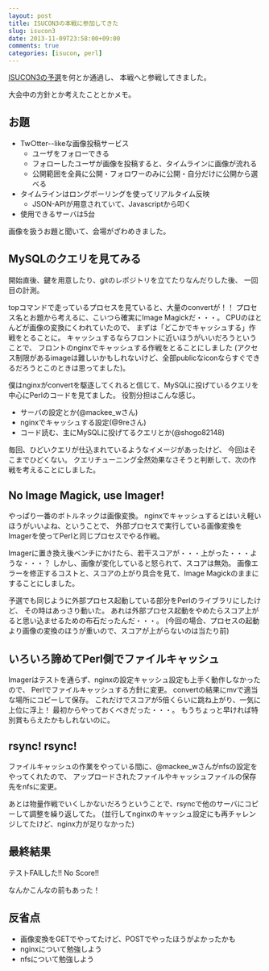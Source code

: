 ```yaml
---
layout: post
title: ISUCON3の本戦に参加してきた
slug: isucon3
date: 2013-11-09T23:58:00+09:00
comments: true
categories: [isucon, perl]
---
```


[ISUCON3の予選](http://shogo82148.github.io/blog/2013/10/07/isucon3-qualify/)を何とか通過し、
本戦へと参戦してきました。

大会中の方針とか考えたこととかメモ。

## お題

- Tw○tter--likeな画像投稿サービス
  - ユーザをフォローできる
  - フォローしたユーザが画像を投稿すると、タイムラインに画像が流れる
  - 公開範囲を全員に公開・フォロワーのみに公開・自分だけに公開から選べる
- タイムラインはロングポーリングを使ってリアルタイム反映
  - JSON-APIが用意されていて、Javascriptから叩く
- 使用できるサーバは5台

画像を扱うお題と聞いて、会場がざわめきました。


## MySQLのクエリを見てみる

開始直後、鍵を用意したり、gitのレポジトリを立てたりなんだりした後、
一回目の計測。

topコマンドで走っているプロセスを見ていると、大量のconvertが！！
プロセス名とお題から考えるに、こいつら確実にImage Magickだ・・・。
CPUのほとんどが画像の変換にくわれていたので、
まずは「どこかでキャッシュする」作戦をとることに。
キャッシュするならフロントに近いほうがいいだろうということで、
フロントのnginxでキャッシュする作戦をとることにしました
(アクセス制限があるimageは難しいかもしれないけど、全部publicなiconならすぐできるだろうとこのときは思ってました)。

僕はnginxがconvertを駆逐してくれると信じて、MySQLに投げているクエリを中心にPerlのコードを見てました。
役割分担はこんな感じ。

- サーバの設定とか(@mackee_wさん)
- nginxでキャッシュする設定(@9reさん)
- コード読む、主にMySQLに投げてるクエリとか(@shogo82148)

毎回、ひどいクエリが仕込まれているようなイメージがあったけど、
今回はそこまでひどくない。
クエリチューニング全然効果なさそうと判断して、次の作戦を考えることにしました。


## No Image Magick, use Imager!

やっぱり一番のボトルネックは画像変換。
nginxでキャッシュするとはいえ軽いほうがいいよね、ということで、
外部プロセスで実行している画像変換をImagerを使ってPerlと同じプロセスでやる作戦。

Imagerに置き換え後ベンチにかけたら、若干スコアが・・・上がった・・・ような・・・？
しかし、画像が変化していると怒られて、スコアは無効。
画像エラーを修正するコストと、スコアの上がり具合を見て、Image Magickのままにすることにしました。

予選でも同じように外部プロセス起動している部分をPerlのライブラリにしたけど、
その時はあっさり動いた。
あれは外部プロセス起動をやめたらスコア上がると思い込ませるための布石だったんだ・・・。
(今回の場合、プロセスの起動より画像の変換のほうが重いので、スコアが上がらないのは当たり前)


## いろいろ諦めてPerl側でファイルキャッシュ

Imagerはテストを通らず、nginxの設定キャッシュ設定も上手く動作しなかったので、
Perlでファイルキャッシュする方針に変更。
convertの結果にmvで適当な場所にコピーして保存。
これだけでスコアが5倍くらいに跳ね上がり、一気に上位に浮上！
最初からやっておくべきだった・・・。
もうちょっと早ければ特別賞もらえたかもしれないのに。


## rsync! rsync!

ファイルキャッシュの作業をやっている間に、@mackee_wさんがnfsの設定をやってくれたので、
アップロードされたファイルやキャッシュファイルの保存先をnfsに変更。

あとは物量作戦でいくしかないだろうということで、rsyncで他のサーバにコピーして調整を繰り返してた。
(並行してnginxのキャッシュ設定にも再チャレンジしてたけど、nginx力が足りなかった)


## 最終結果

テストFAILした!! No Score!!

なんかこんなの前もあった！


## 反省点

- 画像変換をGETでやってたけど、POSTでやったほうがよかったかも
- nginxについて勉強しよう
- nfsについて勉強しよう
